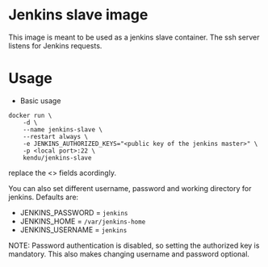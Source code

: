 # Jenkins slave image

This image is meant to be used as a jenkins slave container. The ssh server
listens for Jenkins requests.

# Usage

* Basic usage

```
docker run \
    -d \
    --name jenkins-slave \
    --restart always \
    -e JENKINS_AUTHORIZED_KEYS="<public key of the jenkins master>" \
    -p <local port>:22 \
    kendu/jenkins-slave
```
replace the <> fields acordingly.

You can also set different username, password and working directory for
jenkins. Defaults are:

* JENKINS_PASSWORD = `jenkins`
* JENKINS_HOME = `/var/jenkins-home`
* JENKINS_USERNAME = `jenkins`

NOTE: Password authentication is disabled, so setting the authorized key is
 mandatory. This also makes changing username and password optional.

